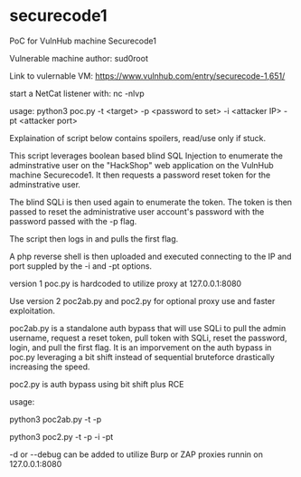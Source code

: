 # securecode1
PoC for VulnHub machine Securecode1

Vulnerable machine author: sud0root

Link to vulernable VM: https://www.vulnhub.com/entry/securecode-1,651/

start a NetCat listener with:
 nc -nlvp <IP> <port>

usage: python3 poc.py -t \<target\> -p \<password to set\> -i \<attacker IP\> -pt \<attacker port\>
 
 Explaination of script below contains spoilers, read/use only if stuck.
  
This script leverages boolean based blind SQL Injection to enumerate the adminstrative user on the "HackShop" web application on the VulnHub machine Securecode1. It then requests a password reset token for the adminstrative user. 
  
The blind SQLi is then used again to enumerate the token. The token is then passed to reset the administrative user account's password with the password passed with the -p flag.
  
The script then logs in and pulls the first flag.
 
A php reverse shell is then uploaded and executed connecting to the IP and port suppled by the -i and -pt options.

 version 1 poc.py is hardcoded to utilize proxy at 127.0.0.1:8080
 
 Use version 2 poc2ab.py and poc2.py for optional proxy use and faster exploitation.
 
poc2ab.py is a standalone auth bypass that will use SQLi to pull the admin username, request a reset token, pull token with SQLi, reset the password, login, and pull the first flag. It is an imporvement on the auth bypass in poc.py leveraging a bit shift instead of sequential bruteforce drastically increasing the speed.
 
 poc2.py is auth bypass using bit shift plus RCE
 
 usage:
 
 python3 poc2ab.py -t <target> -p <password to set>
 
 python3 poc2.py -t <target> -p <password to set> -i <Attacker IP> -pt <Attacker port>
 
 -d or --debug can be added to utilize Burp or ZAP proxies runnin on 127.0.0.1:8080
  

